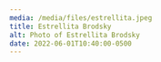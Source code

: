 ```yaml
---
media: /media/files/estrellita.jpeg
title: Estrellita Brodsky
alt: Photo of Estrellita Brodsky
date: 2022-06-01T10:40:00-0500
---
```

